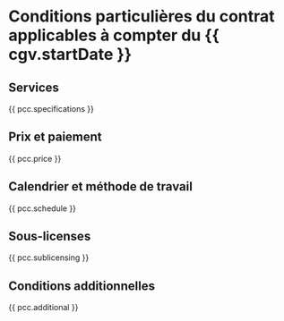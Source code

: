# Conditions particulières du contrat applicables à compter du {{ cgv.startDate }}

## Services
{{ pcc.specifications }}

## Prix et paiement

{{ pcc.price }}

## Calendrier et méthode de travail

{{ pcc.schedule }}

## Sous-licenses

{{ pcc.sublicensing }}

## Conditions additionnelles

{{ pcc.additional }}
